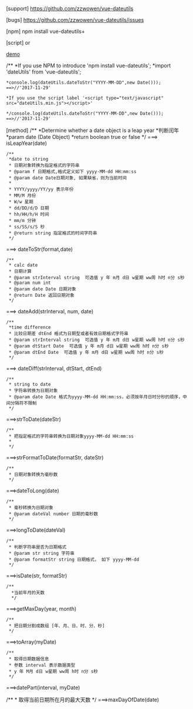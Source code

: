 
[support] https://github.com/zzwowen/vue-dateutils

[bugs] https://github.com/zzwowen/vue-dateutils/issues

[npm] npm install vue-dateutils+

[script] <script type="text/javascript" src="dateUtils.js"></script> or <script type="text/javascript" src="dateUtils.min.js"></script>

[demo](./lib/demo.html)

   /**
	*If you use NPM to introduce 'npm install vue-dateutils';
	*import 'dateUtils' from 'vue-dateutils';

	*console.log(dateUtils.dateToStr("YYYY-MM-DD",new Date()));
	==>//'2017-11-29'

	*If you use the script label '<script type="text/javascript" src="dateUtils.min.js"></script>'

	*/console.log(dateUtils.dateToStr("YYYY-MM-DD",new Date()));
	==>//'2017-11-29'

[method]
 /**
  *Determine whether a date object is a leap year
  *判断闰年
  *param date (Date Object)
  *return boolean true or false
  */
 ===>  isLeapYear(date)


 	/**
 	 *date to string
	 * 日期对象转换为指定格式的字符串
	 * @param f 日期格式,格式定义如下 yyyy-MM-dd HH:mm:ss
	 * @param date Date日期对象, 如果缺省，则为当前时间
	 *
	 * YYYY/yyyy/YY/yy 表示年份
	 * MM/M 月份
	 * W/w 星期
	 * dd/DD/d/D 日期
	 * hh/HH/h/H 时间
	 * mm/m 分钟
	 * ss/SS/s/S 秒
	 * @return string 指定格式的时间字符串
	 */
===>  dateToStr(format,date)


	/**
	 * calc date
	 * 日期计算
	 * @param strInterval string  可选值 y 年 m月 d日 w星期 ww周 h时 n分 s秒
	 * @param num int
	 * @param date Date 日期对象
	 * @return Date 返回日期对象
	 */
===>  dateAdd(strInterval, num, date)



	/**
	 *time difference
	 * 比较日期差 dtEnd 格式为日期型或者有效日期格式字符串
	 * @param strInterval string  可选值 y 年 m月 d日 w星期 ww周 h时 n分 s秒
	 * @param dtStart Date  可选值 y 年 m月 d日 w星期 ww周 h时 n分 s秒
	 * @param dtEnd Date  可选值 y 年 m月 d日 w星期 ww周 h时 n分 s秒
	 */
===>  dateDiff(strInterval, dtStart, dtEnd)


	/**
	 * string to date
	 * 字符串转换为日期对象
	 * @param date Date 格式为yyyy-MM-dd HH:mm:ss，必须按年月日时分秒的顺序，中间分隔符不限制
	 */
===>strToDate(dateStr)

	/**
	 * 把指定格式的字符串转换为日期对象yyyy-MM-dd HH:mm:ss
	 *
	 */
===>strFormatToDate(formatStr, dateStr)


	/**
	 * 日期对象转换为毫秒数
	 */
===>dateToLong(date)


	/**
	 * 毫秒转换为日期对象
	 * @param dateVal number 日期的毫秒数
	 */
===>longToDate(dateVal)


	/**
	 * 判断字符串是否为日期格式
	 * @param str string 字符串
	 * @param formatStr string 日期格式， 如下 yyyy-MM-dd
	 */
===>isDate(str, formatStr)



	/**
	  *当前年月的天数
	  */
===>getMaxDay(year, month)


	/**
	 * 把日期分割成数组 [年、月、日、时、分、秒]
	 */
===>toArray(myDate) 


	/**
	 * 取得日期数据信息
	 * 参数 interval 表示数据类型
	 * y 年 M月 d日 w星期 ww周 h时 n分 s秒
	 */
===>datePart(interval, myDate)


/**
	 * 取得当前日期所在月的最大天数
	 */
===>maxDayOfDate(date)